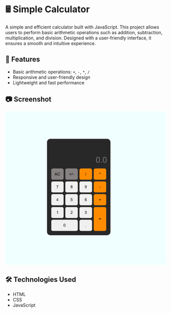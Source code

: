 # 🖩 Simple Calculator

A simple and efficient calculator built with JavaScript. This project allows users to perform basic arithmetic operations such as addition, subtraction, multiplication, and division. Designed with a user-friendly interface, it ensures a smooth and intuitive experience.

## 🚀 Features

- Basic arithmetic operations: `+`, `-`, `*`, `/`
- Responsive and user-friendly design
- Lightweight and fast performance

## 📷 Screenshot

![Calculator Screenshot](style/img/screenshot.png)


## 🛠️ Technologies Used

- HTML
- CSS
- JavaScript
